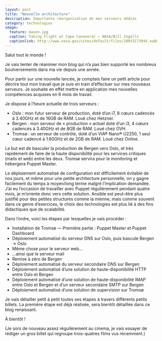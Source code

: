 ```yaml
---
layout: post
title: "Nouvelle architecture"
description: Importante réorganisation de mes serveurs dédiés
category: technologies
image:
  feature: maven.jpg
  caption: Taking Flight at Cape Canaveral — NASA/Bill Ingalls
  captionlink: http://www.nasa.gov/sites/default/files/10933173944_ea869be1c0_o.jpg
---
```


Salut tout le monde !

Je vais tenter de réanimer mon blog qui n’a pas bien supporté les nombreux
boulversements dans ma vie depuis une année.

Pour partir sur une nouvelle lancée, je comptais faire un petit article pour
décrire tout mon travail que je suis en train d’effectuer sur mes nouveaux
serveurs. Je souhaite en effet mettre en application mes nouvelles compétences
acquises en 6 mois de travail.

Je dispose à l’heure actuelle de trois serveurs :

* Oslo : mon futur serveur de production, doté d’un i7, 8 cœurs cadencés à
  3.40GHz et de 16GB de RAM. Loué chez Hetzner.
* Bergen : mon serveur de « production » actuel doté d’un i3, 4 cœurs cadencés à
  3.40GHz et de 8GB de RAM. Loué chez OVH.
* Tromsø : un serveur de contrôle, doté d’un VIA® Nano® U2250, 1 seul cœur
  cadencé à 1.60GHz et de 2GB de RAM. Loué chez Online.

Le but est de basculer la production de Bergen vers Oslo, et très rapidement de
faire de la haute disponibilité pour les services critiques (mails et web) entre
les deux. Tromsø servira pour le monitoring et hébergera Puppet Master.

Le déploiement automatisé de configuration est difficilement évitable de nos
jours, et même pour une petite architecture personnelle, on y gagne facilement
du temps à moyen/long terme malgré l’implication demandée. J’ai eu l’occasion de
travailler avec Puppet régulièrement pendant quatre mois, je m’oriente donc
vers cette solution. Ansible est peut-être plus justifié pour des petites
structures comme la mienne, mais comme souvent dans ce genre d’exercices, le
choix des technologies est plus lié à des fins didactiques que de scalabilité.

Dans l’ordre, voici les étapes par lesquelles je vais procéder :

* Installation de Tromsø — Première partie : Puppet Master et Puppet Dashboard
* Déploiement automatisé du serveur DNS sur Oslo, puis bascule Bergen -> Oslo
* Même chose pour le serveur web…
* …ainsi que le serveur mail
* Remise à zéro de Bergen
* Déploiement automatisé du serveur secondaire DNS sur Bergen
* Déploiement automatisé d’une solution de haute-disponibilité HTTP entre Oslo
  et Bergen
* Déploiement automatisé d’une solution de haute-disponibilité IMAP entre Oslo
  et Bergen et d’un serveur secondaire SMTP sur Bergen
* Déploiement automatisé d’une solution de supervision sur Tromsø

Je vais détailler petit à petit toutes ses étapes à travers différents petits
billets. La première étape est déjà réalisée, sera bientôt détaillée dans ce
blog renaissant.

À bientôt !

(Je sors de nouveau assez régulièrement au cinema, je vais essayer de rédiger un
gros billet qui regroupe trois-quatres films vus récemment.)
